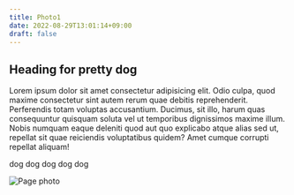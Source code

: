 ```yaml
---
title: Photo1
date: 2022-08-29T13:01:14+09:00
draft: false
---
```


## Heading for pretty dog

Lorem ipsum dolor sit amet consectetur adipisicing elit. Odio culpa, quod maxime consectetur sint autem rerum quae debitis reprehenderit. Perferendis totam voluptas accusantium. Ducimus, sit illo, harum quas consequuntur quisquam soluta vel ut temporibus dignissimos maxime illum. Nobis numquam eaque deleniti quod aut quo explicabo atque alias sed ut, repellat sit quae reiciendis voluptatibus quidem? Amet cumque corrupti repellat aliquam!

dog dog dog dog dog

![Page photo](hugo-dog.jpg)

